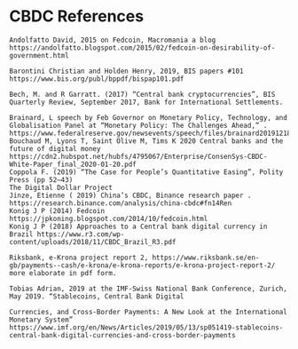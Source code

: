 # CBDC References

    Andolfatto David, 2015 on Fedcoin, Macromania a blog https://andolfatto.blogspot.com/2015/02/fedcoin-on-desirability-of-government.html

    Barontini Christian and Holden Henry, 2019, BIS papers #101 https://www.bis.org/publ/bppdf/bispap101.pdf

    Bech, M. and R Garratt. (2017) “Central bank cryptocurrencies”, BIS Quarterly Review, September 2017, Bank for International Settlements.

    Brainard, L speech by Feb Governor on Monetary Policy, Technology, and Globalisation Panel at “Monetary Policy: The Challenges Ahead,” . https://www.federalreserve.gov/newsevents/speech/files/brainard20191218a.pdf
    Bouchaud M, Lyons T, Saint Olive M, Tims K 2020 Central banks and the future of digital money https://cdn2.hubspot.net/hubfs/4795067/Enterprise/ConsenSys-CBDC-White-Paper_final_2020-01-20.pdf
    Coppola F. (2019) “The Case for People’s Quantitative Easing”, Polity Press (pp 52–43)
    The Digital Dollar Project
    Jinze, Etienne ( 2019) China’s CBDC, Binance research paper . https://research.binance.com/analysis/china-cbdc#fn14Ren
    Konig J P (2014) Fedcoin https://jpkoning.blogspot.com/2014/10/fedcoin.html
    Konig J P (2018) Approaches to a Central bank digital currency in Brazil https://www.r3.com/wp-content/uploads/2018/11/CBDC_Brazil_R3.pdf

    Riksbank, e-Krona project report 2, https://www.riksbank.se/en-gb/payments--cash/e-krona/e-krona-reports/e-krona-project-report-2/ more elaborate in pdf form.

    Tobias Adrian, 2019 at the IMF-Swiss National Bank Conference, Zurich, May 2019. “Stablecoins, Central Bank Digital 
    
    Currencies, and Cross-Border Payments: A New Look at the International Monetary System” https://www.imf.org/en/News/Articles/2019/05/13/sp051419-stablecoins-central-bank-digital-currencies-and-cross-border-payments

